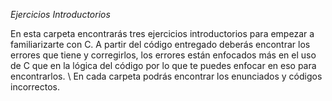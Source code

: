 *Ejercicios Introductorios*

En esta carpeta encontrarás tres ejercicios introductorios para empezar a familiarizarte con C. A partir del código entregado deberás encontrar los errores que tiene y corregirlos, los errores están enfocados más en el uso de C que en la lógica del código por lo que te puedes enfocar en eso para encontrarlos. \\
En cada carpeta podrás encontrar los enunciados y códigos incorrectos.